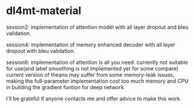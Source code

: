 # dl4mt-material
session2: implementation of attention model with all layer dropout and bleu validation.

session4: implementation of memory enhanced decoder with all layer dropout with bleu validation. 

session6: implementation of attention is all you need: currently not suitable for use(and label smoothing is not implemented yet for some compare)
current version of theano may suffer from some memory-leak issues, making the full-parameter implementation cost too much memory and CPU in building the gradient funtion for deep network.

I'll be grateful if anyone contacts me and offer advice to make this work.